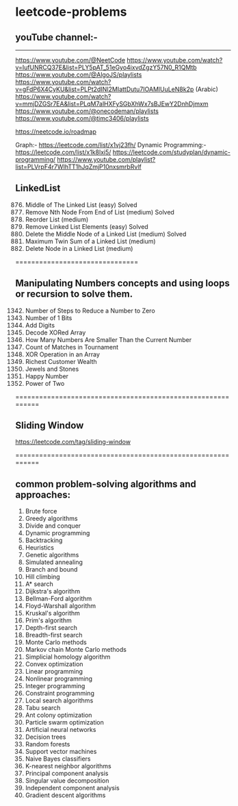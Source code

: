 # leetcode-problems


## youTube channel:-
----------------
https://www.youtube.com/@NeetCode
https://www.youtube.com/watch?v=IufUNRCQ37E&list=PLY5pAT_51eGyo4ixvdZgzY57N0_R1QMtb
https://www.youtube.com/@AlgoJS/playlists
https://www.youtube.com/watch?v=gFdP6X4CyKU&list=PLPt2dINI2MIattDutu7IOAMlUuLeN8k2p  (Arabic)
https://www.youtube.com/watch?v=mmjDZGSr7EA&list=PLqM7alHXFySGbXhWx7sBJEwY2DnhDjmxm
https://www.youtube.com/@onecodeman/playlists
https://www.youtube.com/@timc3406/playlists


https://neetcode.io/roadmap

Graph:- https://leetcode.com/list/x1vj23fh/
Dynamic Programming:- https://leetcode.com/list/x1k8lxi5/
                    https://leetcode.com/studyplan/dynamic-programming/
                    https://www.youtube.com/playlist?list=PLVrpF4r7WIhTT1hJqZmjP10nxsmrbRvlf
                    

## LinkedList

876. Middle of The Linked List (easy) Solved
19. Remove Nth Node From End of List (medium) Solved
143. Reorder List (medium)
203. Remove Linked List Elements (easy) Solved
2095. Delete the Middle Node of a Linked List (medium) Solved
2130. Maximum Twin Sum of a Linked List (medium)
237. Delete Node in a Linked List (medium)

===============================
## Manipulating Numbers concepts and using loops or recursion to solve them.

1342. Number of Steps to Reduce a Number to Zero
191. Number of 1 Bits
258. Add Digits
1720. Decode XORed Array
1365. How Many Numbers Are Smaller Than the Current Number
1688. Count of Matches in Tournament
1486. XOR Operation in an Array
1672. Richest Customer Wealth
771. Jewels and Stones
202. Happy Number
231. Power of Two


============================================================
## Sliding Window

https://leetcode.com/tag/sliding-window


============================================================

## common problem-solving algorithms and approaches:
1. Brute force
2. Greedy algorithms
3. Divide and conquer
4. Dynamic programming
5. Backtracking
6. Heuristics
7. Genetic algorithms
8. Simulated annealing
9. Branch and bound
10. Hill climbing
11. A* search
12. Dijkstra's algorithm
13. Bellman-Ford algorithm
14. Floyd-Warshall algorithm
15. Kruskal's algorithm
16. Prim's algorithm
17. Depth-first search
18. Breadth-first search
19. Monte Carlo methods
20. Markov chain Monte Carlo methods
21. Simplicial homology algorithm
22. Convex optimization
23. Linear programming
24. Nonlinear programming
25. Integer programming
26. Constraint programming
27. Local search algorithms
28. Tabu search
29. Ant colony optimization
30. Particle swarm optimization
31. Artificial neural networks
32. Decision trees
33. Random forests
34. Support vector machines
35. Naive Bayes classifiers
36. K-nearest neighbor algorithms
37. Principal component analysis
38. Singular value decomposition
39. Independent component analysis
40. Gradient descent algorithms
